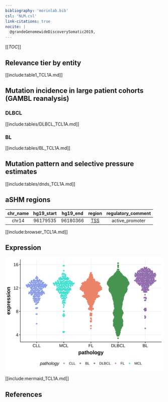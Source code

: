 ```yaml
---
bibliography: 'morinlab.bib'
csl: 'NLM.csl'
link-citations: true
nocite: |
  @grandeGenomewideDiscoverySomatic2019, 
---
```

[[_TOC_]]


## Relevance tier by entity

[[include:table1_TCL1A.md]]


## Mutation incidence in large patient cohorts (GAMBL reanalysis)

### DLBCL
[[include:tables/DLBCL_TCL1A.md]]

### BL
[[include:tables/BL_TCL1A.md]]

## Mutation pattern and selective pressure estimates

[[include:tables/dnds_TCL1A.md]]

## aSHM regions

|chr_name|hg19_start|hg19_end|region                                                                                    |regulatory_comment|
|:--------:|:----------:|:--------:|:------------------------------------------------------------------------------------------:|:------------------:|
|chr14   |96179535  |96180366|[TSS](https://genome.ucsc.edu/s/rdmorin/GAMBL%20hg19?position=chr14%3A96179535%2D96180366)|active_promoter   |



[[include:browser_TCL1A.md]]

## Expression
![](images/gene_expression/TCL1A_by_pathology.svg)

[[include:mermaid_TCL1A.md]]

## References

<!-- ORIGIN: grandeGenomewideDiscoverySomatic2019 -->
<!-- BL: grandeGenomewideDiscoverySomatic2019 -->
